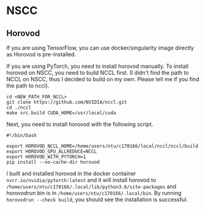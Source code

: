# NSCC

## Horovod

If you are using TensorFlow, you can use docker/singularity image directly as Horovod is pre-installed.

If you are using PyTorch, you need to install horovod manually. To install horovod on NSCC, you need to build NCCL first. (I didn't find the path to NCCL on NSCC, thus I decided to build on my own. Please tell me if you find the path to nccl).

```shell
cd <NEW_PATH_FOR_NCCL>
git clone https://github.com/NVIDIA/nccl.git
cd ./nccl
make src.build CUDA_HOME=/usr/local/cuda
```

Next, you need to install horovod with the following script.

```shell
#!/bin/bash

export HOROVOD_NCCL_HOME=/home/users/ntu/c170166/local/nccl/nccl/build
export HOROVOD_GPU_ALLREDUCE=NCCL
export HOROVOD_WITH_PYTORCH=1
pip install --no-cache-dir horovod
```

I built and installed horovod in the docker container `nvcr.io/nvidia/pytorch:latest` and it will install horovod to `/home/users/ntu/c170166/.local/lib/python3.6/site-packages` and horovodrun bin is in `/home/users/ntu/c170166/.local/bin`. By running `horovodrun --check build`, you should see the installation is successful.
